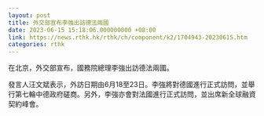 ```yaml
---
layout: post
title: 外交部宣布李強出訪德法兩國
date: 2023-06-15 15:18:06.000000000 +08:00
link: https://news.rthk.hk/rthk/ch/component/k2/1704943-20230615.htm
categories: rthk
---
```


在北京，外交部宣布，國務院總理李強出訪德法兩國。

發言人汪文斌表示，外訪日期由6月18至23日。李強將對德國進行正式訪問，並舉行第七輪中德政府磋商。另外，李強亦會對法國進行正式訪問，並出席新全球融資契約峰會。
